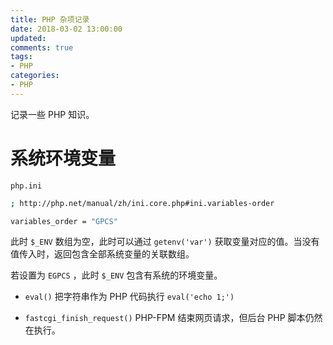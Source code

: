 ```yaml
---
title: PHP 杂项记录
date: 2018-03-02 13:00:00
updated:
comments: true
tags:
- PHP
categories:
- PHP
---
```


记录一些 PHP 知识。

<!--more-->

# 系统环境变量

`php.ini`

```bash
; http://php.net/manual/zh/ini.core.php#ini.variables-order

variables_order = "GPCS"
```

此时 `$_ENV` 数组为空，此时可以通过 `getenv('var')` 获取变量对应的值。当没有值传入时，返回包含全部系统变量的关联数组。

若设置为 `EGPCS` ，此时 `$_ENV` 包含有系统的环境变量。

* `eval()` 把字符串作为 PHP 代码执行 `eval('echo 1;')`

* `fastcgi_finish_request()` PHP-FPM 结束网页请求，但后台 PHP 脚本仍然在执行。
